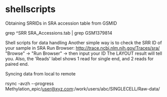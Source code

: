# shellscripts
Obtaining SRRIDs in SRA accession table from GSMID 

grep ^SRR SRA_Accessions.tab | grep GSM1379814

Shell scripts for data handling
Another simple way is to check the SRR ID of your sample in SRA Run Browser: http://trace.ncbi.nlm.nih.gov/Traces/sra/
"Browse" -> "Run Browser" -> then input your ID
The LAYOUT result will tell you. Also, the 'Reads' label shows 1 read for single end, and 2 reads for paired end.

Syncing data from local to remote

rsync -avzh --progress Methylation_epic/user@xyz.com:/work/users/abc/SINGLECELL/Raw-data/
